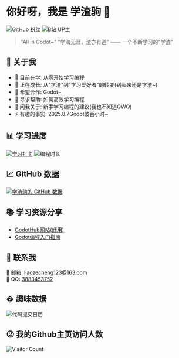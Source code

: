 # 你好呀，我是 学渣驹 👋

[![GitHub 粉丝](https://img.shields.io/github/followers/xuezhaju?style=social)](https://github.com/xuezhaju)
[![B站 UP主](https://img.shields.io/badge/B站-学渣驹-FF69B4)](https://space.bilibili.com/3493127857900357)

> "All in Godot~"
> "学海无涯，渣亦有道" —— 一个不断学习的"学渣"

## 🚀 关于我

- 🔭 目前在学: 从零开始学习编程
- 🌱 正在成长: 从"学渣"到"学习爱好者"的转变(到头来还是学渣~)
- 👯 希望合作: Godot~
- 🤔 寻求帮助: 如何高效学习编程
- 💬 问我关于: 新手学习编程的建议(我也不知道QWQ)
- ⚡ 有趣的事实: 2025.8.7Godot破百小时~

## 📊 学习进度

[![学习打卡](https://img.shields.io/badge/dynamic/json?color=blue&label=今日学习&query=%24.total&url=https%3A%2F%2Fapi.xuezhaju.com%2Fdaily)](https://github.com/xuezhaju)
![编程时长](https://img.shields.io/badge/本周编程-你猜多久-orange)

## 📈 GitHub 数据

[![学渣驹的 GitHub 数据](https://github-readme-stats.vercel.app/api?username=xuezhaju&show_icons=true&theme=radical)](https://github.com/xuezhaju)

## 📚 学习资源分享

- [GodotHub网站(好用)](https://godothub.com/)
- [Godot编程入门指南](https://www.bilibili.com/video/BV14Y411h7Po/?spm_id_from=333.337.search-card.all.click)

## 🤝 联系我

📧 邮箱: [liaozecheng123@163.com](mailto:liaozecheng123@163.com)  
🐧 QQ: [3883453752](http://wpa.qq.com/msgrd?v=3&uin=3883453752&site=qq&menu=yes)  

## � 趣味数据

![代码提交日历](https://ghchart.rshah.org/xuezhaju)

## 😜 我的Github主页访问人数
![Visitor Count](https://profile-counter.glitch.me/xuezhaju/count.svg)
